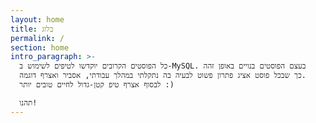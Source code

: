 ```yaml
---
layout: home
title: בלוג
permalink: /
section: home
intro_paragraph: >-
  כל הפוסטים הקרובים יוקדשו לטיפים לשימוש ב-MySQL. בעצם הפוסטים בנויים באופן זהה
  כך שבכל פוסט אציג פתרון פשוט לבעיה בה נתקלתי במהלך עבודתי, אסביר ואצרף דוגמה.
  לבסוף אצרף טיפ קטן-גדול לחיים טובים יותר :)

  תהנו!
---
```


